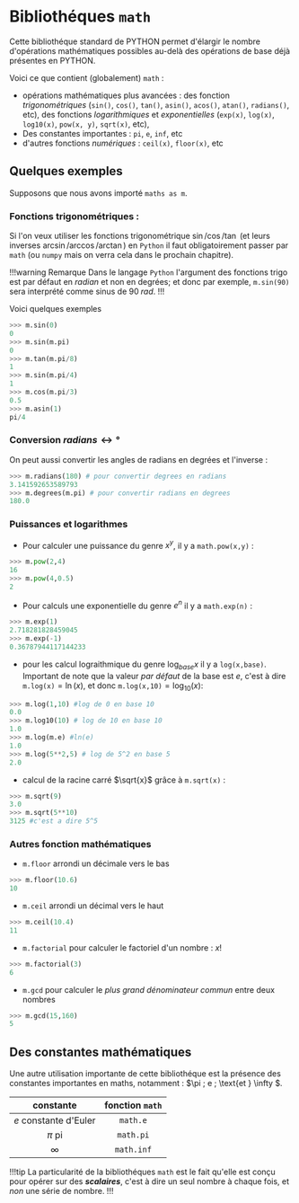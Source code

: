# Bibliothéques `math`

Cette bibliothéque standard de PYTHON permet d'élargir le nombre d'opérations mathématiques possibles au-delà des opérations de base déjà présentes en PYTHON. 

Voici ce que contient (globalement) `math` : 
- opérations mathématiques plus avancées : des fonction *trigonométriques* (`sin()`, `cos()`, `tan()`, `asin()`, `acos()`, `atan()`, `radians()`, etc), des fonctions *logarithmiques* et *exponentielles* (`exp(x)`, `log(x)`, `log10(x)`, `pow(x, y)`, `sqrt(x)`, etc),
- Des constantes importantes : `pi`, `e`, `inf`, etc
- d'autres fonctions *numériques* : `ceil(x)`, `floor(x)`, etc

## Quelques exemples 
Supposons que nous avons importé `maths as m`. 

### Fonctions trigonométriques : 
Si l'on veux utiliser les fonctions trigonométrique $\sin/\cos/\tan$ (et leurs inverses $\arcsin/\arccos/\arctan$) en `Python` il faut obligatoirement passer par `math` (ou `numpy` mais on verra cela dans le prochain chapitre). 

!!!warning Remarque
Dans le langage `Python` l'argument des fonctions trigo est par défaut en *radian* et non en degrées; et donc par exemple, `m.sin(90)` sera interprété comme sinus de $90\; rad$. 
!!!

Voici quelques exemples 
```python 
>>> m.sin(0)
0
>>> m.sin(m.pi)
0
>>> m.tan(m.pi/8)
1
>>> m.sin(m.pi/4)
1
>>> m.cos(m.pi/3)
0.5
>>> m.asin(1)
pi/4
```
### Conversion $radians \leftrightarrow °$ 

On peut aussi convertir les angles de radians en degrées et l'inverse : 
```python
>>> m.radians(180) # pour convertir degrees en radians
3.141592653589793
>>> m.degrees(m.pi) # pour convertir radians en degrees
180.0
```
### Puissances et logarithmes

* Pour calculer une puissance du genre $x^y$, il y a `math.pow(x,y)` : 
```python
>>> m.pow(2,4)
16
>>> m.pow(4,0.5)
2
```
* Pour calculs une exponentielle du genre $e^{n}$ il y a `math.exp(n)` : 
```python
>>> m.exp(1)
2.718281828459045
>>> m.exp(-1)
0.36787944117144233
```
* pour les calcul lograithmique du genre $\log_{base}{x}$ il y a `log(x,base)`. Important de note que la valeur *par défaut* de la base est $e$, c'est à dire `m.log(x)`$=\ln(x)$, et donc `m.log(x,10)`$= \log_{10}(x)$: 
```python
>>> m.log(1,10) #log de 0 en base 10
0.0
>>> m.log10(10) # log de 10 en base 10
1.0
>>> m.log(m.e) #ln(e)
1.0
>>> m.log(5**2,5) # log de 5^2 en base 5
2.0
```
* calcul de la racine carré $\sqrt{x}$ grâce à `m.sqrt(x)` : 
```python
>>> m.sqrt(9)
3.0
>>> m.sqrt(5**10)
3125 #c'est a dire 5^5
```

### Autres fonction mathématiques 
* `m.floor` arrondi un décimale vers le bas
```python
>>> m.floor(10.6)
10
```
* `m.ceil` arrondi un décimal vers le haut 
```python 
>>> m.ceil(10.4)
11
```
* `m.factorial` pour calculer le factoriel d'un nombre : $x!$
```python
>>> m.factorial(3)
6
```
* `m.gcd` pour calculer le *plus grand dénominateur commun* entre deux nombres
```python
>>> m.gcd(15,160)
5
```

## Des constantes mathématiques 
Une autre utilisation importante de cette bibliothéque est la présence des constantes importantes en maths, notamment : $\pi \; e \; \text{et } \infty $. 

|constante| fonction `math`|
|:----:|:----:|
|$e$ constante d'Euler| `math.e`|
|$\pi$ pi|`math.pi`|
|$\infty$| `math.inf`|


!!!tip 
La particularité de la bibliothéques `math` est le fait qu'elle est conçu pour opérer sur des ***scalaires***, c'est à dire un seul nombre à chaque fois, et *non* une série de nombre. 
!!!